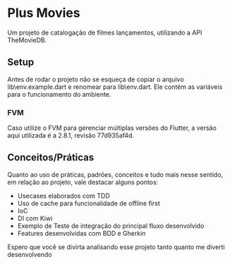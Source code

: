 # Plus Movies

Um projeto de catalogação de filmes lançamentos, utilizando a API TheMovieDB.

## Setup

Antes de rodar o projeto não se esqueça de copiar o arquivo lib\env.example.dart e renomear para lib\env.dart. Ele contém as variáveis para o funcionamento do ambiente.

### FVM

Caso utilize o FVM para gerenciar múltiplas versões do Flutter, a versão aqui utilizada é a 2.8.1, revisão 77d935af4d.

## Conceitos/Práticas

Quanto ao uso de práticas, padrões, conceitos e tudo mais nesse sentido, em relação ao projeto, vale destacar alguns pontos:

- Usecases elaborados com TDD
- Uso de cache para funcionalidade de offline first
- IoC
- DI com Kiwi
- Exemplo de Teste de integração do principal fluxo desenvolvido
- Features desenvolvidas com BDD e Gherkin


Espero que você se divirta analisando esse projeto tanto quanto me diverti desenvolvendo
